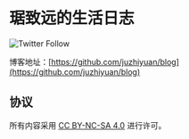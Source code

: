 # 琚致远的生活日志
![Twitter Follow](https://img.shields.io/twitter/follow/jjzhiyuan?style=social)

博客地址：[https://github.com/juzhiyuan/blog](https://github.com/juzhiyuan/blog)

## 协议
所有内容采用 [CC BY-NC-SA 4.0](https://creativecommons.org/licenses/by-nc-sa/4.0/) 进行许可。
